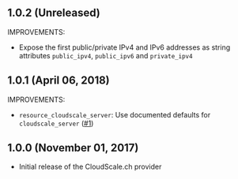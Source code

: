 ## 1.0.2 (Unreleased)


IMPROVEMENTS:

* Expose the first public/private IPv4 and IPv6 addresses as string attributes `public_ipv4`,
  `public_ipv6` and `private_ipv4`

## 1.0.1 (April 06, 2018)


IMPROVEMENTS:

* `resource_cloudscale_server`: Use documented defaults for `cloudscale_server` ([#1](https://github.com/terraform-providers/terraform-provider-aws/issues/1))

## 1.0.0 (November 01, 2017)

* Initial release of the CloudScale.ch provider
